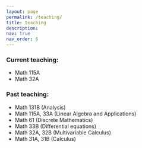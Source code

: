 ```yaml
---
layout: page
permalink: /teaching/
title: teaching
description: 
nav: true
nav_order: 6
---
```


### Current teaching:
- Math 115A
- Math 32A
  
### Past teaching:
- Math 131B (Analysis)
- Math 115A, 33A (Linear Algebra and Applications)
- Math 61 (Discrete Mathematics)
- Math 33B (Differential equations)
- Math 32A, 32B (Multivariable Calculus)
- Math 31A, 31B (Calculus)
